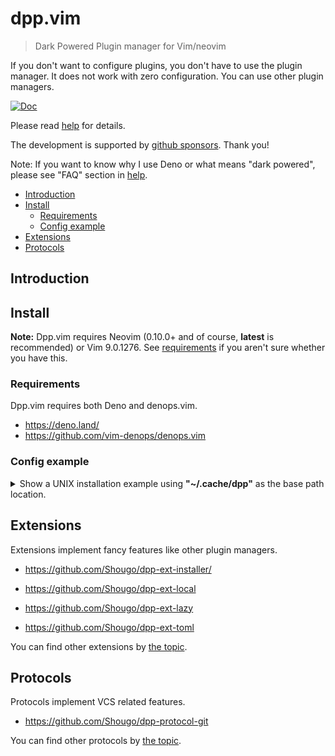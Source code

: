 # dpp.vim

> Dark Powered Plugin manager for Vim/neovim

If you don't want to configure plugins, you don't have to use the plugin
manager. It does not work with zero configuration. You can use other plugin
managers.

[![Doc](https://img.shields.io/badge/doc-%3Ah%20dpp-orange.svg)](doc/dpp.txt)

Please read [help](doc/dpp.txt) for details.

The development is supported by
[github sponsors](https://github.com/sponsors/Shougo/). Thank you!

Note: If you want to know why I use Deno or what means "dark powered", please
see "FAQ" section in [help](doc/dpp.txt).

<!-- vim-markdown-toc GFM -->

- [Introduction](#introduction)
- [Install](#install)
  - [Requirements](#requirements)
  - [Config example](#config-example)
- [Extensions](#extensions)
- [Protocols](#protocols)

<!-- vim-markdown-toc -->

## Introduction

## Install

**Note:** Dpp.vim requires Neovim (0.10.0+ and of course, **latest** is
recommended) or Vim 9.0.1276. See [requirements](#requirements) if you aren't
sure whether you have this.

### Requirements

Dpp.vim requires both Deno and denops.vim.

- <https://deno.land/>
- <https://github.com/vim-denops/denops.vim>

### Config example

<details>
  <summary>
    Show a UNIX installation example using <strong>"~/.cache/dpp"</strong> as
    the base path location.
  </summary>

```vim
" Ward off unexpected things that your distro might have made, as
" well as sanely reset options when re-sourcing .vimrc
set nocompatible

" Set dpp base path (required)
const s:dpp_base = '~/.cache/dpp/'

" Set dpp source path (required)
const s:dpp_src = '~/.cache/dpp/repos/github.com/Shougo/dpp.vim'
const s:denops_src = '~/.cache/dpp/repos/github.com/denops/denops.vim'

" Set dpp runtime path (required)
execute 'set runtimepath^=' .. s:dpp_src

if dpp#min#load_state(s:dpp_base)
  " NOTE: dpp#make_state() requires denops.vim
  execute 'set runtimepath^=' .. s:denops_src
  autocmd User DenopsReady
  \ call dpp#make_state(s:dpp_base, '{TypeScript config file path}')
endif

" Attempt to determine the type of a file based on its name and
" possibly its " contents. Use this to allow intelligent
" auto-indenting " for each filetype, and for plugins that are
" filetype specific.
filetype indent plugin on

" Enable syntax highlighting
if has('syntax')
  syntax on
endif
```

</details>

## Extensions

Extensions implement fancy features like other plugin managers.

- <https://github.com/Shougo/dpp-ext-installer/>

- <https://github.com/Shougo/dpp-ext-local>

- <https://github.com/Shougo/dpp-ext-lazy>

- <https://github.com/Shougo/dpp-ext-toml>

You can find other extensions by [the topic](https://github.com/topics/dpp-ext).

## Protocols

Protocols implement VCS related features.

- <https://github.com/Shougo/dpp-protocol-git>

You can find other protocols by
[the topic](https://github.com/Shougo/dpp-protocol-git).
